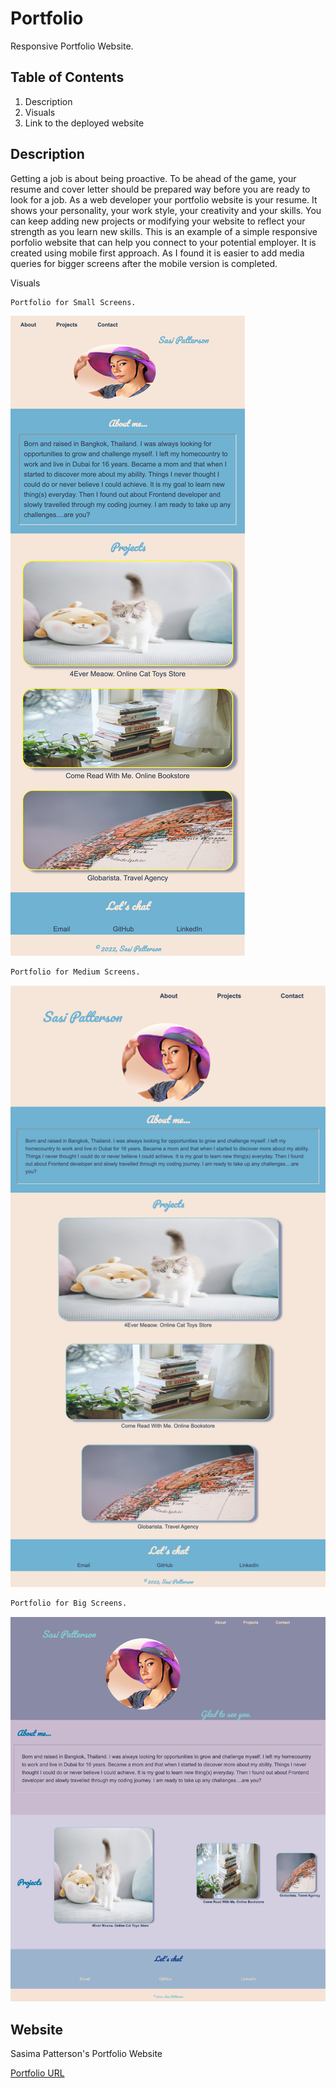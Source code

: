# Portfolio
Responsive Portfolio Website.

## Table of Contents
1. Description 
2. Visuals
3. Link to the deployed website

## Description
Getting a job is about being proactive. To be ahead of the game, your resume and cover letter should be prepared way before you are ready to look for a job. As a web developer your portfolio website is your resume. It shows your personality, your work style, your creativity and your skills. You can keep adding new projects or modifying your website to reflect your strength as you learn new skills. This is an example of a simple responsive porfolio website that can help you connect to your potential employer. It is created using mobile first approach. As I found it is easier to add media queries for bigger screens after the mobile version is completed. 

Visuals
```bash
Portfolio for Small Screens. 
```
![Portfolio Mobile Version](./assets/images/simple-portfolio-mobile.png)

```bash
Portfolio for Medium Screens.
```
![Portfolio Tablet Version](./assets/images/simple-portfolio-tablet.png)

```bash
Portfolio for Big Screens.
```
![Portfolio Laptop/Desktop Version](./assets/images/simple-porfolio-desktop.png)

## Website
Sasima Patterson's Portfolio Website

[Portfolio URL](https://sasimapatterson.github.io/simple-portfolio/)

